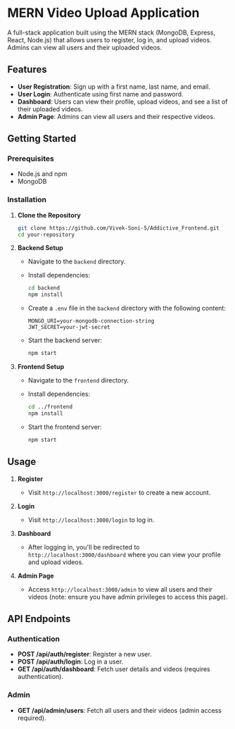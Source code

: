 # MERN Video Upload Application

A full-stack application built using the MERN stack (MongoDB, Express, React, Node.js) that allows users to register, log in, and upload videos. Admins can view all users and their uploaded videos.

## Features

- **User Registration**: Sign up with a first name, last name, and email.
- **User Login**: Authenticate using first name and password.
- **Dashboard**: Users can view their profile, upload videos, and see a list of their uploaded videos.
- **Admin Page**: Admins can view all users and their respective videos.

## Getting Started

### Prerequisites

- Node.js and npm
- MongoDB

### Installation

1. **Clone the Repository**

    ```bash
    git clone https://github.com/Vivek-Soni-5/Addictive_Frontend.git
    cd your-repository
    ```

2. **Backend Setup**

    - Navigate to the `backend` directory.
    - Install dependencies:

        ```bash
        cd backend
        npm install
        ```

    - Create a `.env` file in the `backend` directory with the following content:

        ```env
        MONGO_URI=your-mongodb-connection-string
        JWT_SECRET=your-jwt-secret
        ```

    - Start the backend server:

        ```bash
        npm start
        ```

3. **Frontend Setup**

    - Navigate to the `frontend` directory.
    - Install dependencies:

        ```bash
        cd ../frontend
        npm install
        ```

    - Start the frontend server:

        ```bash
        npm start
        ```

## Usage

1. **Register**

    - Visit `http://localhost:3000/register` to create a new account.

2. **Login**

    - Visit `http://localhost:3000/login` to log in.

3. **Dashboard**

    - After logging in, you'll be redirected to `http://localhost:3000/dashboard` where you can view your profile and upload videos.

4. **Admin Page**

    - Access `http://localhost:3000/admin` to view all users and their videos (note: ensure you have admin privileges to access this page).

## API Endpoints

### Authentication

- **POST /api/auth/register**: Register a new user.
- **POST /api/auth/login**: Log in a user.
- **GET /api/auth/dashboard**: Fetch user details and videos (requires authentication).

### Admin

- **GET /api/admin/users**: Fetch all users and their videos (admin access required).



